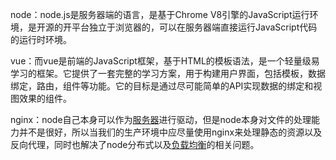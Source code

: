 node：node.js是服务器端的语言，是基于Chrome V8引擎的JavaScript运行环境，是开源的开平台独立于浏览器的，可以在服务器端直接运行JavaScript代码的运行时环境。

vue：而vue是前端的JavaScript框架，基于HTML的模板语法，是一个轻量级易学习的框架。它提供了一套完整的学习方案，用于构建用户界面，包括模板，数据绑定，路由，组件等功能。它的目标是通过尽可能简单的API实现数据的绑定和视图效果的组件。

nginx：node自己本身可以作为[服务器](https://cloud.tencent.com/product/cvm?from=10680)进行驱动，但是node本身对文件的处理能力并不是很好，所以当我们的生产环境中应尽量使用nginx来处理静态的资源以及反向代理，同时也解决了node分布式以及[负载均衡](https://cloud.tencent.com/product/clb?from=10680)的相关问题。